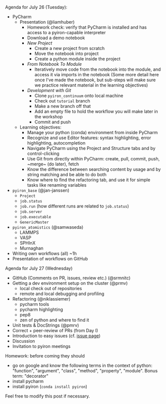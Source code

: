 Agenda for July 26 (Tuesday):
- PyCharm
  - Presentation (@liamhuber)
    - Homework check: verify that PyCharm is installed and has access to a pyiron-capable interpreter
    - Download a demo notebook
    - _New Project_
      - Create a new project from scratch
      - Move the notebook into project
      - Create a python module inside the project
    - _From Notebook To Module_
      - Iteratively move code from the notebook into the module, and access it via imports in the notebook (Some more detail here once I've made the notebook, but sub-steps will make sure we practice relevant material in the learning objectives)
    - _Development with Git_
      - Clone `pyiron_continuum` onto local machine
      - Check out `tutorial` branch
      - Make a new branch off that
      - Add an empty file to hold the workflow you will make later in the workshop
      - Commit and push
  - Learning objectives:
    - Manage your python (conda) environment from inside PyCharm
    - Recognize and use Editor features: syntax highlighting, error highlighting, autocompletion
    - Navigate PyCharm using the Project and Structure tabs and by control-clicking
    - Use Git from directly within PyCharm: create, pull, commit, push, ~merge~ (do later), fetch
    - Know the difference between searching content by usage and by string matching and be able to do both
    - Know where to find the refactoring tab, and use it for simple tasks like renaming variables
- `pyiron_base` (@jan-janssen)
  - `Project`
  - `job.status`
  - `job.run` (how different runs are related to `job.status`)
  - `job.server`
  - `job.executable`
  - `GenericMaster`
- `pyiron_atomistics` (@samwaseda)
  - LAMMPS
  - VASP
  - SPHInX
  - Murnaghan
- Writing own workflows (all) ~1h
- Presentation of workflows on GitHub

Agenda for July 27 (Wednesday)
- GitHub (Comments on PR, issues, review etc.) (@srmnitc)
- Getting a dev environment setup on the cluster (@prmv)
  - local check out of repositories
  - remote and local debugging and profiling
- Refactoring (@niklassiemer)
  - pycharm tools
  - pycharm highlighting
  - pep8
  - zen of python and where to find it
- Unit tests & DocStrings (@pmrv)
- Correct + peer-review of PRs (from Day I)
- Introduction to easy issues (cf. [issue page](https://github.com/pyiron/pyiron_atomistics/issues))
- Discussion
- Invitation to pyiron meetings

Homework: before coming they should
- go on google and know the following terms in the context of python: "function", "argument", "class", "method", "property", "module". Bonus term: "decorator"
- install pycharm
- install pyiron (`conda install pyiron`)

Feel free to modify this post if necessary.

